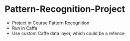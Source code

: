 # Pattern-Recognition-Project
* Project in Course Pattern Recognition
* Run in Caffe 
* Use custom Caffe data layer, which could be a refence
